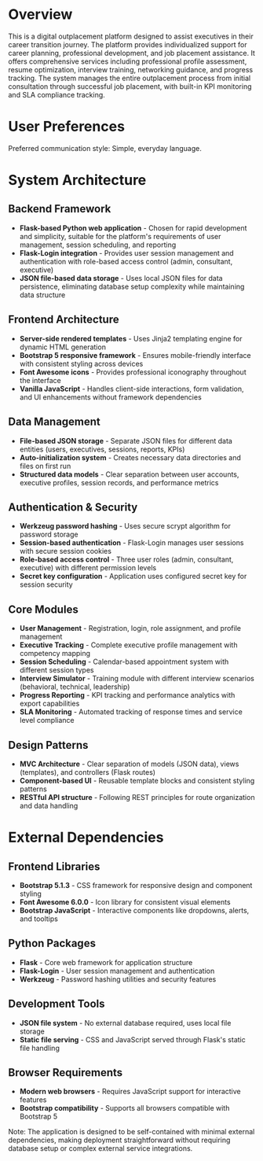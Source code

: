 # Overview

This is a digital outplacement platform designed to assist executives in their career transition journey. The platform provides individualized support for career planning, professional development, and job placement assistance. It offers comprehensive services including professional profile assessment, resume optimization, interview training, networking guidance, and progress tracking. The system manages the entire outplacement process from initial consultation through successful job placement, with built-in KPI monitoring and SLA compliance tracking.

# User Preferences

Preferred communication style: Simple, everyday language.

# System Architecture

## Backend Framework
- **Flask-based Python web application** - Chosen for rapid development and simplicity, suitable for the platform's requirements of user management, session scheduling, and reporting
- **Flask-Login integration** - Provides user session management and authentication with role-based access control (admin, consultant, executive)
- **JSON file-based data storage** - Uses local JSON files for data persistence, eliminating database setup complexity while maintaining data structure

## Frontend Architecture
- **Server-side rendered templates** - Uses Jinja2 templating engine for dynamic HTML generation
- **Bootstrap 5 responsive framework** - Ensures mobile-friendly interface with consistent styling across devices
- **Font Awesome icons** - Provides professional iconography throughout the interface
- **Vanilla JavaScript** - Handles client-side interactions, form validation, and UI enhancements without framework dependencies

## Data Management
- **File-based JSON storage** - Separate JSON files for different data entities (users, executives, sessions, reports, KPIs)
- **Auto-initialization system** - Creates necessary data directories and files on first run
- **Structured data models** - Clear separation between user accounts, executive profiles, session records, and performance metrics

## Authentication & Security
- **Werkzeug password hashing** - Uses secure scrypt algorithm for password storage
- **Session-based authentication** - Flask-Login manages user sessions with secure session cookies
- **Role-based access control** - Three user roles (admin, consultant, executive) with different permission levels
- **Secret key configuration** - Application uses configured secret key for session security

## Core Modules
- **User Management** - Registration, login, role assignment, and profile management
- **Executive Tracking** - Complete executive profile management with competency mapping
- **Session Scheduling** - Calendar-based appointment system with different session types
- **Interview Simulator** - Training module with different interview scenarios (behavioral, technical, leadership)
- **Progress Reporting** - KPI tracking and performance analytics with export capabilities
- **SLA Monitoring** - Automated tracking of response times and service level compliance

## Design Patterns
- **MVC Architecture** - Clear separation of models (JSON data), views (templates), and controllers (Flask routes)
- **Component-based UI** - Reusable template blocks and consistent styling patterns
- **RESTful API structure** - Following REST principles for route organization and data handling

# External Dependencies

## Frontend Libraries
- **Bootstrap 5.1.3** - CSS framework for responsive design and component styling
- **Font Awesome 6.0.0** - Icon library for consistent visual elements
- **Bootstrap JavaScript** - Interactive components like dropdowns, alerts, and tooltips

## Python Packages
- **Flask** - Core web framework for application structure
- **Flask-Login** - User session management and authentication
- **Werkzeug** - Password hashing utilities and security features

## Development Tools
- **JSON file system** - No external database required, uses local file storage
- **Static file serving** - CSS and JavaScript served through Flask's static file handling

## Browser Requirements
- **Modern web browsers** - Requires JavaScript support for interactive features
- **Bootstrap compatibility** - Supports all browsers compatible with Bootstrap 5

Note: The application is designed to be self-contained with minimal external dependencies, making deployment straightforward without requiring database setup or complex external service integrations.